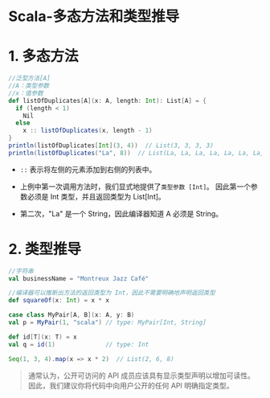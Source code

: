 # Scala-多态方法和类型推导

# 1. 多态方法

```scala
//泛型方法[A]
//A：类型参数
//x：值参数
def listOfDuplicates[A](x: A, length: Int): List[A] = {
  if (length < 1)
    Nil
  else
    x :: listOfDuplicates(x, length - 1)
}
println(listOfDuplicates[Int](3, 4))  // List(3, 3, 3, 3)
println(listOfDuplicates("La", 8))  // List(La, La, La, La, La, La, La, La)
```

* `::` 表示将左侧的元素添加到右侧的列表中。

* 上例中第一次调用方法时，我们显式地提供了`类型参数 [Int]`。 因此第一个参数必须是 Int 类型，并且返回类型为 List[Int]。
* 第二次，"La" 是一个 String，因此编译器知道 A 必须是 String。

# 2. 类型推导

```scala
//字符串
val businessName = "Montreux Jazz Café"

//编译器可以推断出方法的返回类型为 Int，因此不需要明确地声明返回类型
def squareOf(x: Int) = x * x

case class MyPair[A, B](x: A, y: B)
val p = MyPair(1, "scala") // type: MyPair[Int, String]

def id[T](x: T) = x
val q = id(1)              // type: Int

Seq(1, 3, 4).map(x => x * 2)  // List(2, 6, 8)
```

>通常认为，公开可访问的 API 成员应该具有显示类型声明以增加可读性。 因此，我们建议你将代码中向用户公开的任何 API 明确指定类型。